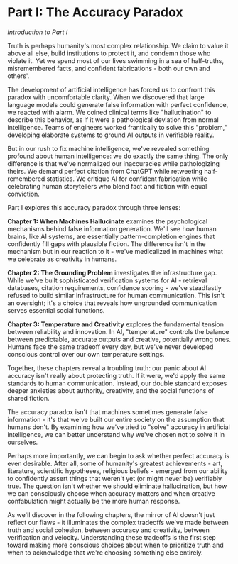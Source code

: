 # Part I: The Accuracy Paradox

*Introduction to Part I*

Truth is perhaps humanity's most complex relationship. We claim to value it above all else, build institutions to protect it, and condemn those who violate it. Yet we spend most of our lives swimming in a sea of half-truths, misremembered facts, and confident fabrications - both our own and others'.

The development of artificial intelligence has forced us to confront this paradox with uncomfortable clarity. When we discovered that large language models could generate false information with perfect confidence, we reacted with alarm. We coined clinical terms like "hallucination" to describe this behavior, as if it were a pathological deviation from normal intelligence. Teams of engineers worked frantically to solve this "problem," developing elaborate systems to ground AI outputs in verifiable reality.

But in our rush to fix machine intelligence, we've revealed something profound about human intelligence: we do exactly the same thing. The only difference is that we've normalized our inaccuracies while pathologizing theirs. We demand perfect citation from ChatGPT while retweeting half-remembered statistics. We critique AI for confident fabrication while celebrating human storytellers who blend fact and fiction with equal conviction.

Part I explores this accuracy paradox through three lenses:

**Chapter 1: When Machines Hallucinate** examines the psychological mechanisms behind false information generation. We'll see how human brains, like AI systems, are essentially pattern-completion engines that confidently fill gaps with plausible fiction. The difference isn't in the mechanism but in our reaction to it - we've medicalized in machines what we celebrate as creativity in humans.

**Chapter 2: The Grounding Problem** investigates the infrastructure gap. While we've built sophisticated verification systems for AI - retrieval databases, citation requirements, confidence scoring - we've steadfastly refused to build similar infrastructure for human communication. This isn't an oversight; it's a choice that reveals how ungrounded communication serves essential social functions.

**Chapter 3: Temperature and Creativity** explores the fundamental tension between reliability and innovation. In AI, "temperature" controls the balance between predictable, accurate outputs and creative, potentially wrong ones. Humans face the same tradeoff every day, but we've never developed conscious control over our own temperature settings.

Together, these chapters reveal a troubling truth: our panic about AI accuracy isn't really about protecting truth. If it were, we'd apply the same standards to human communication. Instead, our double standard exposes deeper anxieties about authority, creativity, and the social functions of shared fiction.

The accuracy paradox isn't that machines sometimes generate false information - it's that we've built our entire society on the assumption that humans don't. By examining how we've tried to "solve" accuracy in artificial intelligence, we can better understand why we've chosen not to solve it in ourselves.

Perhaps more importantly, we can begin to ask whether perfect accuracy is even desirable. After all, some of humanity's greatest achievements - art, literature, scientific hypotheses, religious beliefs - emerged from our ability to confidently assert things that weren't yet (or might never be) verifiably true. The question isn't whether we should eliminate hallucination, but how we can consciously choose when accuracy matters and when creative confabulation might actually be the more human response.

As we'll discover in the following chapters, the mirror of AI doesn't just reflect our flaws - it illuminates the complex tradeoffs we've made between truth and social cohesion, between accuracy and creativity, between verification and velocity. Understanding these tradeoffs is the first step toward making more conscious choices about when to prioritize truth and when to acknowledge that we're choosing something else entirely.
